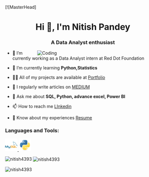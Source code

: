 [![MasterHead]

<h1 align="center">Hi 👋, I'm Nitish Pandey</h1>
<h3 align="center">A Data Analyst enthusiast</h3>
<img align="right" alt="Coding" width="400" src="https://encrypted-tbn0.gstatic.com/images?q=tbn:ANd9GcTwM__jJ8WYDRIa4uiQ3QRK18Tyz7sAvPPCbA&s">



- 🔭 I’m currently working as a Data Analyst intern at Red Dot Foundation

- 🌱 I’m currently learning **Python,Statistics**

- 👨‍💻 All of my projects are available at [Portfolio](https://nitish4393.github.io/nitish.github.io/)

- 📝 I regularly write articles on [MEDIUM](https://medium.com/@vijayhero7777)

- 💬 Ask me about **SQL, Python, advance excel, Power BI**

- 📫 How to reach me [LInkedin](https://www.linkedin.com/in/nitish-pandey-482281186)

- 📄 Know about my experiences [Resume](https://drive.google.com/drive/folders/1MREI-Mxs1URgTFnp1aUBLWkAqNnYONj1)

<h3 align="left">Languages and Tools:</h3>
<p align="left"> <a href="https://www.mysql.com/" target="_blank" rel="noreferrer"> <img src="https://raw.githubusercontent.com/devicons/devicon/master/icons/mysql/mysql-original-wordmark.svg" alt="mysql" width="40" height="40"/> </a> <a href="https://www.python.org" target="_blank" rel="noreferrer"> <img src="https://raw.githubusercontent.com/devicons/devicon/master/icons/python/python-original.svg" alt="python" width="40" height="40"/> </a> </p>

<p><img align="left" src="https://github-readme-stats.vercel.app/api/top-langs?username=nitish4393&show_icons=true&locale=en&layout=compact" alt="nitish4393" /></p>

<p>&nbsp;<img align="center" src="https://github-readme-stats.vercel.app/api?username=nitish4393&show_icons=true&locale=en" alt="nitish4393" /></p>

<p><img align="center" src="https://github-readme-streak-stats.herokuapp.com/?user=nitish4393&" alt="nitish4393" /></p>
